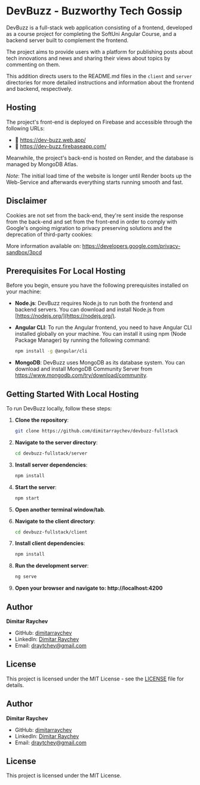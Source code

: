# DevBuzz - Buzworthy Tech Gossip

DevBuzz is a full-stack web application consisting of a frontend, developed as a course project for completing the SoftUni Angular Course, and a backend server built to complement the frontend.

The project aims to provide users with a platform for publishing posts about tech innovations and news and sharing their views about topics by commenting on them.

This addition directs users to the README.md files in the `client` and `server` directories for more detailed instructions and information about the frontend and backend, respectively.

## Hosting

The project's front-end is deployed on Firebase and accessible through the following URLs:

-   🔗 https://dev-buzz.web.app/
-   🔗 https://dev-buzz.firebaseapp.com/

Meanwhile, the project's back-end is hosted on Render, and the database is managed by MongoDB Atlas.

_Note_: The initial load time of the website is longer until Render boots up the Web-Service and afterwards everything starts running smooth and fast.

## Disclaimer

Cookies are not set from the back-end, they're sent inside the response from the back-end and set from the front-end in order to comply with Google's ongoing migration to privacy preserving solutions and the deprecation of third-party cookies:

More information available on:
https://developers.google.com/privacy-sandbox/3pcd

## Prerequisites For Local Hosting

Before you begin, ensure you have the following prerequisites installed on your machine:

-   **Node.js**: DevBuzz requires Node.js to run both the frontend and backend servers. You can download and install Node.js from [https://nodejs.org/](https://nodejs.org/).

-   **Angular CLI**: To run the Angular frontend, you need to have Angular CLI installed globally on your machine. You can install it using npm (Node Package Manager) by running the following command:

    ```sh
    npm install -g @angular/cli
    ```

-   **MongoDB**: DevBuzz uses MongoDB as its database system. You can download and install MongoDB Community Server from https://www.mongodb.com/try/download/community.

## Getting Started With Local Hosting

To run DevBuzz locally, follow these steps:

1. **Clone the repository**:
    ```sh
    git clone https://github.com/dimitarraychev/devbuzz-fullstack
    ```
2. **Navigate to the server directory**:
    ```sh
    cd devbuzz-fullstack/server
    ```
3. **Install server dependencies**:
    ```sh
    npm install
    ```
4. **Start the server**:
    ```sh
    npm start
    ```
5. **Open another terminal window/tab**.

6. **Navigate to the client directory**:
    ```sh
    cd devbuzz-fullstack/client
    ```
7. **Install client dependencies**:
    ```sh
    npm install
    ```
8. **Run the development server**:
    ```sh
    ng serve
    ```
9. **Open your browser and navigate to: http://localhost:4200**

## Author

**Dimitar Raychev**

-   GitHub: [dimitarraychev](https://github.com/dimitarraychev)
-   LinkedIn: [Dimitar Raychev](https://linkedin.com/in/dimitaraychev)
-   Email: draytchev@gmail.com

## License

This project is licensed under the MIT License - see the [LICENSE](LICENSE) file for details.

## Author

**Dimitar Raychev**

-   GitHub: [dimitarraychev](https://github.com/dimitarraychev)
-   LinkedIn: [Dimitar Raychev](https://linkedin.com/in/dimitaraychev)
-   Email: draytchev@gmail.com

## License

This project is licensed under the MIT License.
